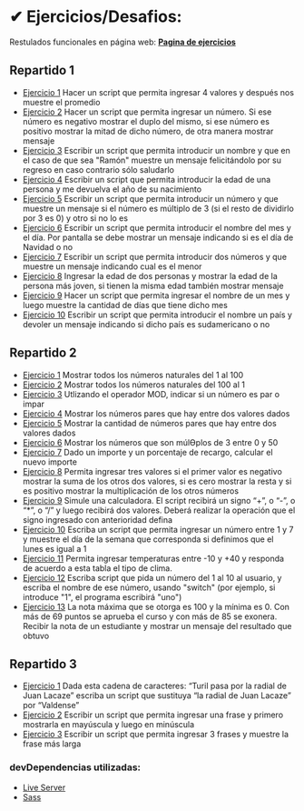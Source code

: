 # ✔ Ejercicios/Desafios:

Restulados funcionales en página web: **[Pagina de ejercicios](https://giangougeon.github.io/CTC-Rosario-ejericios/)**

## Repartido 1

-   [Ejercicio 1](./src/js/modules/practico1/ej1.js) Hacer un script que permita ingresar 4 valores y después nos muestre el promedio
-   [Ejercicio 2](./src/js/modules/practico1/ej2.js) Hacer un script que permita ingresar un número. Si ese número es negativo mostrar el duplo del mismo, si ese número es positivo mostrar la mitad de dicho número, de otra manera mostrar mensaje
-   [Ejercicio 3](./src/js/modules/practico1/ej3.js) Escribir un script que permita introducir un nombre y que en el caso de que sea "Ramón" muestre un mensaje felicitándolo por su regreso en caso contrario sólo saludarlo
-   [Ejercicio 4](./src/js/modules/practico1/ej4.js) Escribir un script que permita introducir la edad de una persona y me devuelva el año de su nacimiento
-   [Ejercicio 5](./src/js/modules/practico1/ej5.js) Escribir un script que permita introducir un número y que muestre un mensaje si el número es múltiplo de 3 (si el resto de dividirlo por 3 es 0) y otro si no lo es
-   [Ejercicio 6](./src/js/modules/practico1/ej6.js) Escribir un script que permita introducir el nombre del mes y el día. Por pantalla se debe mostrar un mensaje indicando si es el día de Navidad o no
-   [Ejercicio 7](./src/js/modules/practico1/ej7.js) Escribir un script que permita introducir dos números y que muestre un mensaje indicando cual es el menor
-   [Ejercicio 8](./src/js/modules/practico1/ej8.js) Ingresar la edad de dos personas y mostrar la edad de la persona más joven, si tienen la misma edad también mostrar mensaje
-   [Ejercicio 9](./src/js/modules/practico1/ej9.js) Hacer un script que permita ingresar el nombre de un mes y luego muestre la cantidad de días que tiene dicho mes
-   [Ejercicio 10](./src/js/modules/practico1/ej10.js) Escribir un script que permita introducir el nombre un país y devoler un mensaje indicando si dicho país es sudamericano o no

## Repartido 2

-   [Ejercicio 1](./src/js/modules/practico2/ej1.js) Mostrar todos los números naturales del 1 al 100
-   [Ejercicio 2](./src/js/modules/practico2/ej2.js) Mostrar todos los números naturales del 100 al 1
-   [Ejercicio 3](./src/js/modules/practico2/ej3.js) Utlizando el operador MOD, indicar si un número es par o impar
-   [Ejercicio 4](./src/js/modules/practico2/ej4.js) Mostrar los números pares que hay entre dos valores dados
-   [Ejercicio 5](./src/js/modules/practico2/ej5.js) Mostrar la cantidad de números pares que hay entre dos valores dados
-   [Ejercicio 6](./src/js/modules/practico2/ej6.js) Mostrar los números que son múlƟplos de 3 entre 0 y 50
-   [Ejercicio 7](./src/js/modules/practico2/ej7.js) Dado un importe y un porcentaje de recargo, calcular el nuevo importe
-   [Ejercicio 8](./src/js/modules/practico2/ej8.js) Permita ingresar tres valores si el primer valor es negativo mostrar la suma de los otros dos valores, si es cero mostrar la resta y si es positivo mostrar la multiplicación de los otros números
-   [Ejercicio 9](./src/js/modules/practico2/ej9.js) Simule una calculadora. El script recibirá un signo “+”, o “-”, o “\*”, o “/” y luego recibirá dos valores. Deberá realizar la operación que el signo ingresado con anterioridad defina
-   [Ejercicio 10](./src/js/modules/practico2/ej10.js) Escriba un script que permita ingresar un número entre 1 y 7 y muestre el día de la semana que corresponda si definimos que el lunes es igual a 1
-   [Ejercicio 11](./src/js/modules/practico2/ej11.js) Permita ingresar temperaturas entre -10 y +40 y responda de acuerdo a esta tabla el tipo de clima.
-   [Ejercicio 12](./src/js/modules/practico2/ej12.js) Escriba script que pida un número del 1 al 10 al usuario, y escriba el nombre de ese número, usando "switch" (por ejemplo, si introduce "1", el programa escribirá "uno")
-   [Ejercicio 13](./src/js/modules/practico2/ej13.js) La nota máxima que se otorga es 100 y la mínima es 0. Con más de 69 puntos se aprueba el curso y con más de 85 se exonera. Recibir la nota de un estudiante y mostrar un mensaje del resultado que obtuvo

## Repartido 3

-   [Ejercicio 1](./src/js/modules/practico3/ej1.js) Dada esta cadena de caracteres: “Turil pasa por la radial de Juan Lacaze” escriba un script que sustituya “la radial de Juan Lacaze” por “Valdense”
-   [Ejercicio 2](./src/js/modules/practico3/ej2.js) Escribir un script que permita ingresar una frase y primero mostrarla en mayúscula y luego en minúscula
-   [Ejercicio 3](./src/js/modules/practico3/ej3.js) Escribir un script que permita ingresar 3 frases y muestre la frase más larga

### devDependencias utilizadas:

-   [Live Server](https://marketplace.visualstudio.com/items?itemName=ritwickdey.LiveServer)
-   [Sass](https://sass-lang.com/)
